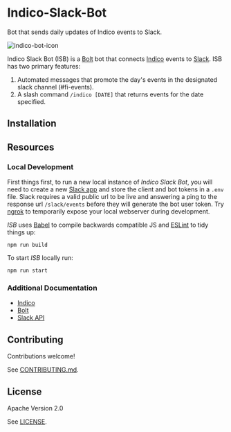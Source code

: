 # Indico-Slack-Bot

Bot that sends daily updates of Indico events to Slack.

<!-- TODO: Add Travis & status -->

![indico-bot-icon](https://github.com/lizlove/indico-slack-bot/blob/master/public/indico-white-circle.png)

Indico Slack Bot (ISB) is a [Bolt][bolt] bot that connects [Indico][indico] events to [Slack][slack]. ISB has two primary features:

1. Automated messages that promote the day's events in the designated slack channel (#fi-events).
2. A slash command `/indico [DATE]` that returns events for the date specified.

[bolt]: https://github.com/SlackAPI/bolt-js
[indico]: https://getindico.io/
[slack]: https://slack.com/

## Installation

<!-- TODO: ADD ADD TO SLACK BUTTON HERE -->

## Resources

### Local Development

First things first, to run a new local instance of _Indico Slack Bot_, you will need to create a new [Slack app][slack-app] and store the client and bot tokens in a `.env` file. Slack requires a valid public url to be live and answering a ping to the response url `/slack/events` before they will generate the bot user token. Try [ngrok][ngrok] to temporarily expose your local webserver during development.

_ISB_ uses [Babel][babel] to compile backwards compatible JS and [ESLint][eslint] to tidy things up:

`npm run build`

To start _ISB_ locally run:

`npm run start`

### Additional Documentation

- [Indico][indico-docs]
- [Bolt][bolt-docs]
- [Slack API][slack-api]

[bolt-docs]: https://slack.dev/bolt-js/concepts
[indico-docs]: https://indico.io/docs/
[slack-api]: https://api.slack.com/
[slack-app]: https://api.slack.com/apps?new_app=1
[ngrok]: https://ngrok.com/
[eslint]: https://eslint.org/
[babel]: https://babeljs.io/docs/en/

## Contributing

Contributions welcome!

See [CONTRIBUTING.md](CONTRIBUTING.md).

## License

Apache Version 2.0

See [LICENSE](LICENSE).
